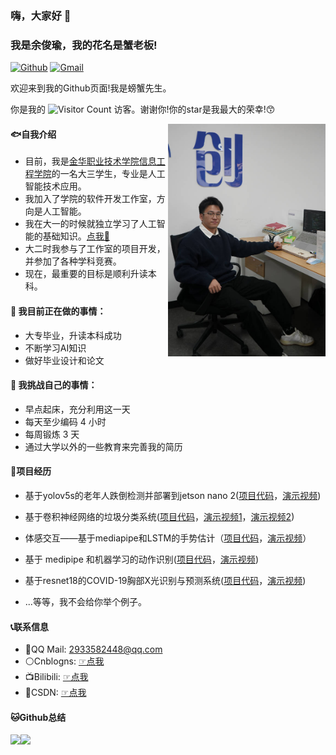 ### 嗨，大家好 👋 
### 我是余俊瑜，我的花名是蟹老板!


<!-- https://shields.io/ -->
[![Github](https://img.shields.io/badge/-Github-000?style=flat&logo=Github&logoColor=white)](https://github.com/CrabBoss-lab)
[![Gmail](https://img.shields.io/badge/-Gmail-c14438?style=flat&logo=Gmail&logoColor=white)](im.junyu.yu@gmail.com)


欢迎来到我的Github页面!我是螃蟹先生。


你是我的 ![Visitor Count](https://profile-counter.glitch.me/CrabBoss-lab/count.svg) 访客。谢谢你!你的star是我最大的荣幸!😙

<!-- <img align="right" alt="img" src="https://github.com/FernandoRoldan93/FernandoRoldan93/blob/master/cover_image.jpg" width="50%" height="auto" />
 -->
 <img align="right" alt="img" src="Snipaste_2023-12-02_10-54-55.jpg" width="50%" height="auto" />



#### 🐟自我介绍

- 目前，我是[金华职业技术学院](https://www.jhc.cn/main.htm)[信息工程学院](https://info.jhc.cn/main.htm)的一名大三学生，专业是人工智能技术应用。
- 我加入了学院的软件开发工作室，方向是人工智能。 
- 我在大一的时候就独立学习了人工智能的基础知识。[点我📕](https://docs.qq.com/sheet/DSkRobnVTUGFXYnlq?tab=BB08J2)
- 大二时我参与了工作室的项目开发，并参加了各种学科竞赛。
- 现在，最重要的目标是顺利升读本科。

#### 🌱 我目前正在做的事情：
- 大专毕业，升读本科成功
- 不断学习AI知识
- 做好毕业设计和论文


#### 💪 我挑战自己的事情：
- 早点起床，充分利用这一天
- 每天至少编码 4 小时
- 每周锻炼 3 天
- 通过大学以外的一些教育来完善我的简历


#### 👷项目经历

- 基于yolov5s的老年人跌倒检测并部署到jetson nano 2([项目代码](https://github.com/CrabBoss-lab/fall-detection)，[演示视频](https://giphy.com/gifs/1TPTI5XoWL3frxmWbq/fullscreen))

- 基于卷积神经网络的垃圾分类系统([项目代码](https://github.com/CrabBoss-lab/garbage-sorting-pytorch)，[演示视频1](https://giphy.com/gifs/5vps3Hcyt2udb7awfc/fullscreen)，[演示视频2](https://giphy.com/gifs/QRskytpzWcfU68Igu9/fullscreen))

- 体感交互——基于mediapipe和LSTM的手势估计（[项目代码](https://github.com/CrabBoss-lab/HandPoseEstimationBasedOnMediapipeAndLstm)，[演示视频](https://www.bilibili.com/video/BV1CN411A7yF/?spm_id_from=333.999.0.0)）

- 基于 medipipe 和机器学习的动作识别([项目代码](https://github.com/CrabBoss-lab/ActionRecognitionBasedOnMeadipipeAndML)，[演示视频](https://i.giphy.com/media/ybq7mgq5hAstj9Fqaz/giphy.webp))

- 基于resnet18的COVID-19胸部X光识别与预测系统([项目代码]()，[演示视频](https://www.bilibili.com/video/BV1Gx4y1P74B/?spm_id_from=333.999.0.0))
- ...等等，我不会给你举个例子。


#### 📞联系信息

- 🐧QQ Mail: 2933582448@qq.com
- ⚪Cnblogns: [☞点我](https://www.cnblogs.com/xielaoban/)
- 📺Bilibili: [☞点我](https://space.bilibili.com/615998733)
- 🐒CSDN: [☞点我](https://blog.csdn.net/weixin_59605625)

#### 🐱Github总结
<!-- 参考程序员鱼皮的github中的样式 -->
<!-- <img align="" height="137px" src="https://github-readme-stats.vercel.app/api?username=liyupi&hide_title=true&hide_border=true&show_icons=true&include_all_commits=true&line_height=21&bg_color=0,EC6C6C,FFD479,FFFC79,73FA79&theme=graywhite&locale=cn" /><img align="" height="137px" src="https://github-readme-stats.vercel.app/api/top-langs/?username=liyupi&hide_title=true&hide_border=true&layout=compact&bg_color=0,73FA79,73FDFF,D783FF&theme=graywhite&locale=cn" /> -->

<!-- ![CrabBoss's GitHub stats](https://github-readme-stats.vercel.app/api?username=CrabBoss-lab&show_icons=true&theme=tokyonight)
![Top Langs](https://github-readme-stats.vercel.app/api/top-langs/?username=CrabBoss-lab&layout=compact&theme=tokyonight) -->

 
<img align="" height="137px" src="https://github-readme-stats.vercel.app/api?username=CrabBoss-lab&hide_title=true&hide_border=true&show_icons=true&line_height=21&bg_color=0,EC6C6C,FFD479,FFFC79,73FA79&theme=graywhite&locale=en" /><img align="" height="137px" src="https://github-readme-stats.vercel.app/api/top-langs/?username=CrabBoss-lab&hide_title=true&hide_border=true&layout=compact&bg_color=0,73FA79,73FDFF,D783FF&theme=graywhite&locale=cn" />
